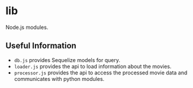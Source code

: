 # lib
Node.js modules.

## Useful Information
- `db.js` provides Sequelize models for query.
- `loader.js` provides the api to load information about the movies.
- `processor.js` provides the api to access the processed movie data and communicates with python modules.